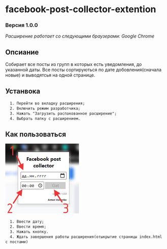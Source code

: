 ﻿# facebook-post-collector-extention

### Версия 1.0.0

_Расширение работает со следующими браузерами: Google Chrome_

## Опсиание

Собирает все посты из групп в которых есть уведомления, до указанной даты. Все посты сортируються по дате добовления(сначала новые) и выводятсья на одной странице.

## Устанвока

```
  1. Перейти во вкладку расширения;
  2. Включить режим разработчика;
  3. Нажать "Загрузить распакованное расширение";
  4. Выбрать папку с расширением.
```

## Как пользоваться

![1](./screenshots/usage.jpg)

```
  1. Ввести дату;
  2. Ввести время;
  3. Нажать кнопку.
  4. Ждать завершения работы расширения(отыкрытие страницы index.html с постами)
```
